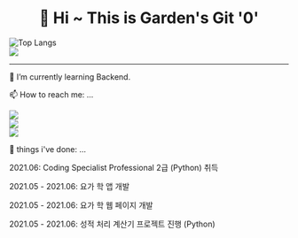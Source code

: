 <div align=center><h1>👋 Hi ~ This is Garden's Git   '0' </h1></div>

![Top Langs](https://github-readme-stats.vercel.app/api/top-langs/?username=zwei1garden)
<br>
<a href="https://hits.seeyoufarm.com"><img src="https://hits.seeyoufarm.com/api/count/incr/badge.svg?url=https%3A%2F%2Fgithub.com%2Fzwei1garden&count_bg=%2300CAFA&title_bg=%23A2A2A2&icon=fandom.svg&icon_color=%2300CAFA&title=hits&edge_flat=true"/></a>

<hr>
 <p>🌱 I’m currently learning Backend.</p>
 <p>📫 How to reach me: ...</p> 
<a href="https://blog.naver.com/twogardening" target="_blank"><img src="https://img.shields.io/badge/-BLOG-2DB400?style=flat-square&logo=#03C75A&logoColor=white"/></a>
<br>
<a href="mailto:dlwjddnjs081723@gmail.com"><img src="https://img.shields.io/badge/Gmail-EA4335?style=flat-square&logo=Gmail&logoColor=black"/></a>
<br>
<a href="https://www.linkedin.com/in/jeong-won-lee-" target="_blank"><img src="https://img.shields.io/badge/-Linked in-0A66C2?style=flat-square&logo=#0A66C2&logoColor=white"/></a>
<br>
<p>🔭 things i've done: ...</p>

<p>2021.06: Coding Specialist Professional 2급 (Python) 취득 </p>
<p>2021.05 - 2021.06: 요가 학 앱 개발 </p>
<p>2021.05 - 2021.06: 요가 학 웹 페이지 개발 </p>
<p>2021.05 - 2021.06: 성적 처리 계산기 프로젝트 진행 (Python)</p>

<!-- - 🔭 I’m currently working on ...
- 🌱 I’m currently learning ...
- 👯 I’m looking to collaborate on ...
- 🤔 I’m looking for help with ...
- 💬 Ask me about ...
- 📫 How to reach me: ...
- 😄 Pronouns: ...
- ⚡ Fun fact: ...
-->
</div>
